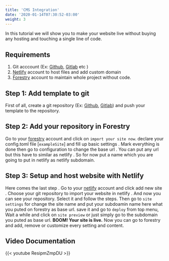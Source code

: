 ```yaml
---
title: 'CMS Integration'
date: '2020-01-14T07:30:52-03:00'
weight: 3
---
```


In this tutorial we will show you to make your website live without buying any hosting and touching a single line of code.

## Requirements

1. Git acccount (Ex: [Github](https://github.com/), [Gitlab](https://gitlab.com/) etc )
1. [Netlify](https://bit.ly/netlify-account) account to host files and add custom domain
1. [Forestry](https://bit.ly/forestry-account) account to maintain whole project without code.

## Step 1: Add template to git

First of all, create a git repository (Ex: [Github](https://github.com/), [Gitlab](https://gitlab.com/)) and push your template to the repository.

## Step 2: Add your repository in Forestry

Go to your [forestry](https://bit.ly/forestry-account) account and click on `import your site now`. declare your config.toml file \[`exampleSite`\] and fill up basic settings . Mark everything is done then go to configuration to change the base url . You can put any url but this have to similar as netlify . So for now put a name which you are going to put in netlify as netlify subdomain.

## Step 3: Setup and host website with Netlify

Here comes the last step . Go to your [netlify](https://bit.ly/netlify-account) account and click add new site . Choose your git repository to import your website in netlify . And now you can see your repository. Select it and follow the steps. Then go to `site settings` for change the site name and put your subdoamin name here what you puted on forestry as base url. save it and go to `deploy` from top menu, Wait a while and click on `site preview` or just simply go to the subdomain you puted as base url. **BOOM! Your site is live.** Now you can go to forestry and add, remove or customize every setting and content.

## Video Documentation

{{< youtube ResipmZmpDU >}}
